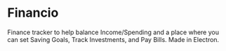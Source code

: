 # Financio
Finance tracker to help balance Income/Spending and a place where you can set Saving Goals, Track Investments, and Pay Bills. Made in Electron.
